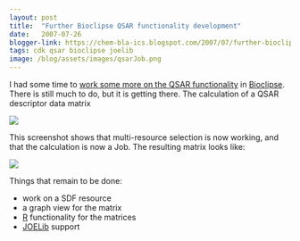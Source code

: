 ```yaml
---
layout: post
title:  "Further Bioclipse QSAR functionality development"
date:   2007-07-26
blogger-link: https://chem-bla-ics.blogspot.com/2007/07/further-bioclipse-qsar-functionality.html
tags: cdk qsar bioclipse joelib
image: /blog/assets/images/qsarJob.png
---
```


I had some time to [work some more on the QSAR functionality](http://chem-bla-ics.blogspot.com/2007/06/qsar-plugin-for-bioclipse-getting-in.html)
in [Bioclipse](http://www.bioclipse.net/). There is still much to do, but it is getting there. The calculation of a QSAR descriptor data matrix

![](/blog/assets/images/qsarJob.png)

This screenshot shows that multi-resource selection is now working, and that the calculation is now a Job. The resulting matrix looks like:

![](/blog/assets/images/qsarJob1.png)

Things that remain to be done:

* work on a SDF resource
* a graph view for the matrix
* [R](http://www.r-project.org/) functionality for the matrices
* [JOELib](http://joelib.sf.net/) support
